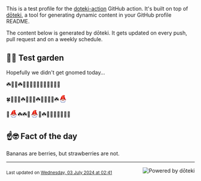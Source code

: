 This is a test profile for the [doteki-action](https://github.com/welpo/doteki-action) GitHub action. It's built on top of [dōteki](https://doteki.org), a tool for generating dynamic content in your GitHub profile README.

The content below is generated by dōteki. It gets updated on every push, pull request and on a weekly schedule.

## 👨‍🌾 Test garden

Hopefully we didn't get gnomed today…

<!-- garden start -->
☘️🌻🌳☘️🌻🐸🌿🌳🐛🌹🌷🥀🌼🌱🌻
<!-- garden end --><!-- garden start -->
🍀🌸🐛🐇☘️🌹🌱🐇☘️🌻🥀🌹🌿☘️<sub><img src="https://raw.githubusercontent.com/welpo/doteki-action/main/assets/gnomed.png" width="21" alt="Consider yourself gnomed"></sub>
<!-- garden end --><!-- garden start -->
🥀<sub><img src="https://raw.githubusercontent.com/welpo/doteki-action/main/assets/gnomed.png" width="21" alt="Consider yourself gnomed"></sub>☘️☘️🌻<sub><img src="https://raw.githubusercontent.com/welpo/doteki-action/main/assets/gnomed.png" width="21" alt="Consider yourself gnomed"></sub>🌸☘️🥀🌸🥀🐇🍄🌻🐸
<!-- garden end -->

## ☝️🤓 Fact of the day

<!-- did_you_know start -->
Bananas are berries, but strawberries are not.
<!-- did_you_know end -->

---

<a href="https://doteki.org"><img src="https://img.shields.io/badge/powered_by-d%C5%8Dteki-0?style=flat-square&labelColor=202b2d&color=5E936C" align="right" alt="Powered by dōteki"></a> <div style="text-align: left;"><sub>
<!-- last_updated start -->Last updated on <a href="https://github.com/welpo/doteki-action/actions/workflows/ci.yaml">Wednesday, 03 July 2024 at 02:41<!-- last_updated end --></sub></div>
